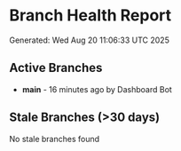 # Branch Health Report
Generated: Wed Aug 20 11:06:33 UTC 2025

## Active Branches
- **main** - 16 minutes ago by Dashboard Bot

## Stale Branches (>30 days)
No stale branches found
